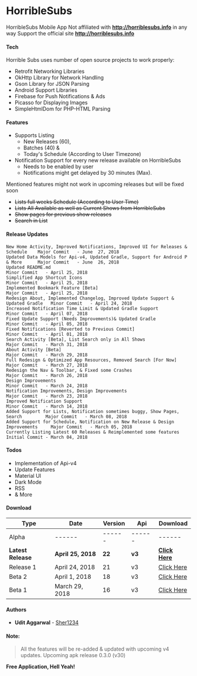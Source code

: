 # HorribleSubs
HorribleSubs Mobile App
Not affiliated with **http://horriblesubs.info** in any way
Support the official site **http://horriblesubs.info**

#### Tech
Horrible Subs uses number of open source projects to work properly:
 - Retrofit Networking Libraries
 - OkHttp Library for Network Handling
 - Gson Library for JSON Parsing
 - Android Support Libraries
 - Firebase for Push Notifications & Ads
 - Picasso for Displaying Images
 - SimpleHtmlDom for PHP-HTML Parsing

#### Features
 * Supports Listing
   - New Releases (60),
   - Batches (40) &
   - Today's Schedule (According to User Timezone)
 * Notification Support for every new release available on HorribleSubs
   - Needs to be enabled by user
   - Notifications might get delayed by 30 minutes (Max).

Mentioned features might not work in upcoming releases but will be fixed soon
 * ~~Lists full weeks Schedule (According to User Time)~~
 * ~~Lists All Available as well as Current Shows from HorribleSubs~~
 * ~~Show pages for previous show releases~~
 * ~~Search in List~~

#### Release Updates
```
New Home Activity, Improved Notifications, Improved UI for Releases & Schedule    Major Commit   - June  27, 2018
Updated Data Models for Api-v4, Updated Gradle, Support for Android P & More      Major Commit   - June  26, 2018
Updated README.md                                                                 Minor Commit   - April 25, 2018
Simplified App Shortcut Icons                                                     Minor Commit   - April 25, 2018
Implemented Bookmark Feature [Beta]                                               Major Commit   - April 25, 2018
Redesign About, Implemented Changelog, Improved Update Support & Updated Gradle   Minor Commit   - April 24, 2018
Increased Notification Time Limit & Updated Gradle Support                        Minor Commit   - April 07, 2018
Fixed Update Support (Needs Improvements)& Updated Gradle                         Minor Commit   - April 05, 2018
Fixed Notifications [Reverted to Previous Commit]                                 Minor Commit   - April 01, 2018
Search Activity [Beta], List Search only in All Shows                             Major Commit   - March 31, 2018
About Activity [Beta]                                                             Major Commit   - March 29, 2018
Full Redesign & Optimized App Resources, Removed Search [For Now]                 Major Commit   - March 27, 2018
Redesign the Nav & Toolbar, & Fixed some Crashes                                  Major Commit   - March 26, 2018
Design Improvements                                                               Minor Commit   - March 24, 2018
Notification Improvements, Design Improvements                                    Major Commit   - March 23, 2018
Improved Notification Support                                                     Minor Commit   - March 14, 2018
Added Support for Lists, Notification sometimes buggy, Show Pages, Search         Major Commit   - March 08, 2018
Added Support for Schedule, Notification on New Release & Design Improvements     Major Commit   - March 05, 2018
Currently Listing Latest 60 Releases & Reimplemented some features                Initial Commit - March 04, 2018
```
#### Todos
* Implementation of Api-v4
* Update Features
* Material UI
* Dark Mode
* RSS
* &amp; More

#### Download
| Type | Date | Version | Api | Download |
| ------ |------ | ------ | ------ | ------ |
| Alpha | ------ | ------ | ------ | ------ |
| **Latest Release** | **April 25, 2018** | **22** | **v3** | **[Click Here](https://github.com/Sher1234/HorribleSubs/releases/download/hs-0.2.2/app-debug.apk)** |
| Release 1 | April 24, 2018 | 21 | v3 | [Click Here](https://github.com/Sher1234/HorribleSubs/releases/download/hs-0.2.1/hs-21.apk) |
| Beta 2 | April 1, 2018 | 18 | v3 | [Click Here](https://github.com/Sher1234/HorribleSubs/releases/download/hs-0.1.8/app-debug.apk) |
| Beta 1 | March 29, 2018 | 16 | v3 | [Click Here](https://github.com/Sher1234/HorribleSubs/releases/download/hs-0.1.6/app-debug.apk) |

#### Authors
* **Udit Aggarwal** - [Sher1234](https://github.com/Sher1234)

#### Note:
> All the features will be re-added & updated with upcoming v4 updates.
> Upcoming apk release 0.3.0 (v30)

**Free Application, Hell Yeah!**